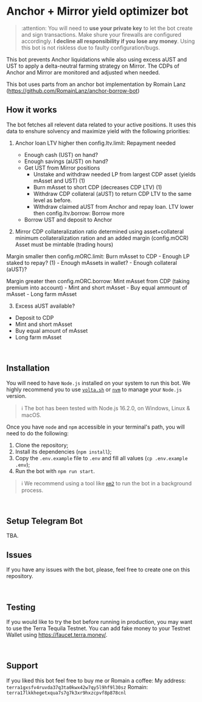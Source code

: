 # Anchor + Mirror yield optimizer bot

> :attention: You will need to **use your private key** to let the bot create and sign transactions. Make shure your firewalls are configured accordingly. 
> **I decline all responsibility if you lose any money**. Using this bot is not riskless due to faulty configuration/bugs.

This bot prevents Anchor liquidations while also using excess aUST and UST to apply a delta-neutral farming strategy on Mirror. 
The CDPs of Anchor and Mirror are monitored and adjusted when needed. 

This bot uses parts from an anchor bot implementation by Romain Lanz (https://github.com/RomainLanz/anchor-borrow-bot)
<br />

## How it works

The bot fetches all relevent data related to your active positions. 
It uses this data to enshure solvency and maximize yield with the following priorities:


1. Anchor loan
  LTV higher then config.ltv.limit: Repayment needed
    - Enough cash (UST) on hand? 
    - Enough savings (aUST) on hand?
    - Get UST from Mirror positions
      - Unstake and withdraw needed LP from largest CDP asset (yields mAsset and UST) (1)
      - Burn mAsset to short CDP (decreases CDP LTV) (1)
      - Withdraw CDP collateral (aUST) to return CDP LTV to the same level as before. 
      - Withdraw claimed aUST from Anchor and repay loan.
  LTV lower then config.ltv.borrow: Borrow more
    - Borrow UST and deposit to Anchor
    
    
2. Mirror CDP
  collateralization ratio determined using asset+collateral minimum collateralization ration and an added margin (config.mOCR)
  Asset must be mintable (trading hours)
  
  Margin smaller then config.mORC.limit: Burn mAsset to CDP
    - Enough LP staked to repay? (1)
    - Enough mAssets in wallet? 
    - Enough collateral (aUST)?
    
  Margin greater then config.mORC.borrow: Mint mAsset from CDP (taking premium into account)
    - Mint and short mAsset
    - Buy equal ammount of mAsset 
    - Long farm mAsset
    
    
3. Excess aUST available? 
  - Deposit to CDP
  - Mint and short mAsset
  - Buy equal amount of mAsset
  - Long farm mAsset

<br />

## Installation

You will need to have `Node.js` installed on your system to run this bot.
We highly recommend you to use [`volta.sh`](https://volta.sh/) or [`nvm`](https://github.com/nvm-sh/nvm) to manage your `Node.js` version.

> :information_source: The bot has been tested with Node.js 16.2.0, on Windows, Linux & macOS.

Once you have `node` and `npm` accessible in your terminal's path, you will need to do the following:

1. Clone the repository;
2. Install its dependencies (`npm install`);
3. Copy the `.env.example` file to `.env` and fill all values (`cp .env.example .env`);
4. Run the bot with `npm run start`.

> :information_source: We recommend using a tool like [`pm2`](https://github.com/Unitech/pm2) to run the bot in a background process.

<br />

## Setup Telegram Bot

TBA.

## Issues

If you have any issues with the bot, please, feel free to create one on this repository.

<br />

## Testing

If you would like to try the bot before running in production, you may want to use the Terra Tequila Testnet.
You can add fake money to your Testnet Wallet using https://faucet.terra.money/.

<br />

## Support

If you liked this bot feel free to buy me or Romain a coffee:
My address: `terra1gxsfv4ruvda37q3ta0kwx42w7qy5l9hf9l30sz`
Romain: `terra17lkkhegetxqua7s7g7k3xr9hxzcpvf8p878cnl`
